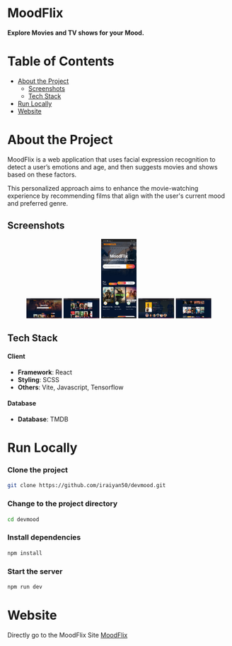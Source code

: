 # MoodFlix

**Explore Movies and TV shows for your Mood.**

# Table of Contents

- [About the Project](#about-the-project)
  - [Screenshots](#screenshots)
  - [Tech Stack](#tech-stack)
- [Run Locally](#run-locally)
- [Website](#website)

# About the Project
MoodFlix is a web application that uses facial expression recognition to detect a user’s emotions and age, and then suggests movies and shows based on these factors.

This personalized approach aims to enhance the movie-watching experience by recommending films that align with the user's current mood and preferred genre.


## Screenshots
<p align="center">
  <img src="https://github.com/iraiyan50/devmood/blob/master/ScreenShots/homeView.png?raw=true" width="16%" />
  <img src="https://github.com/iraiyan50/devmood/blob/master/ScreenShots/exploreView.png?raw=true" width="16%" />
  <img src="https://github.com/iraiyan50/devmood/blob/master/ScreenShots/mobileView.jpg?raw=true" width="16%" />
  <img src="https://github.com/iraiyan50/devmood/blob/master/ScreenShots/detailsView.png?raw=true" width="16%" />
  <img src="https://github.com/iraiyan50/devmood/blob/master/ScreenShots/similarView.png?raw=true" width="16%" />
</p>




## Tech Stack

#### Client
- **Framework**: React
- **Styling**: SCSS
- **Others**: Vite, Javascript, Tensorflow

#### Database
- **Database**: TMDB

# Run Locally

### Clone the project
```bash
git clone https://github.com/iraiyan50/devmood.git
```

### Change to the project directory
```bash
cd devmood
```

### Install dependencies
```bash
npm install
```

### Start the server
```bash
npm run dev
```

# Website

Directly go to the MoodFlix Site [MoodFlix](https://iraiyan50.github.io/devmood)